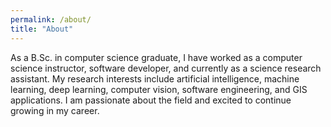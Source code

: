 ```yaml
---
permalink: /about/
title: "About"
---
```


As a B.Sc. in computer science graduate, I have worked as a computer science instructor, software developer, and currently as a science research assistant. My research interests include artificial intelligence, machine learning, deep learning, computer vision, software engineering, and GIS applications. I am passionate about the field and excited to continue growing in my career.
